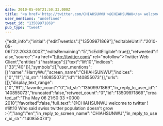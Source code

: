 ```yaml
---
date: 2010-05-06T21:50:33.000Z
title: "<a href='http://twitter.com/CHIAHSUNWU'>@CHIAHSUNWU</a> welcome to twitter ! #lift10 Who said swiss twitter population doesn't grow :-)″"
user_mentions: "undefined"
tweet_id: "13509971869"
pub_type: "tweet"
---
```

{"edit_info":{"initial":{"editTweetIds":["13509971869"],"editableUntil":"2010-05-06T22:20:33.000Z","editsRemaining":"5","isEditEligible":true}},"retweeted":false,"source":"<a href=\"http://twitter.com\" rel=\"nofollow\">Twitter Web Client</a>","entities":{"hashtags":[{"text":"lift10","indices":["33","40"]}],"symbols":[],"user_mentions":[{"name":"HarryWu","screen_name":"CHIAHSUNWU","indices":["0","11"],"id_str":"140855073","id":"140855073"}],"urls":[]},"display_text_range":["0","91"],"favorite_count":"0","id_str":"13509971869","in_reply_to_user_id":"140855073","truncated":false,"retweet_count":"0","id":"13509971869","created_at":"Thu May 06 21:50:33 +0000 2010","favorited":false,"full_text":"@CHIAHSUNWU welcome to twitter ! #lift10 Who said swiss twitter population doesn't grow :-)","lang":"en","in_reply_to_screen_name":"CHIAHSUNWU","in_reply_to_user_id_str":"140855073"}
